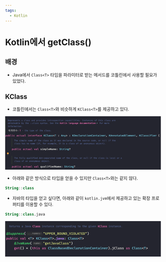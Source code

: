 ```yaml
---
tags:
  - Kotlin
---
```

# Kotlin에서 getClass()

## 배경

- Java에서 `Class<T>` 타임을 파라미터로 받는 메서드를 코틀린에서 사용할 필요가 있었다.

## KClass

- 코틀린에서는 `Class<T>`와 비슷하게 `KClass<T>`를 제공하고 있다.

![](assets/Pasted%20image%2020230221223252.png)

- 아래와 같은 방식으로 타입을 얻을 수 있지만 `Class<T>`와는 같지 않다.

```kotlin
String::class
```

- 자바의 타입을 얻고 싶다면, 아래와 같이 `kotlin.jvm`에서 제공하고 있는 확장 프로퍼티를 이용할 수 있다.

```kotlin
String::class.java
```

![](assets/Pasted%20image%2020230221223656.png)